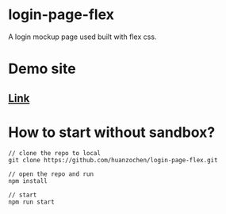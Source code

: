 # login-page-flex
A login mockup page used built with flex css.

# Demo site
## [Link](https://login-page-flex.herokuapp.com/ "login-page-flex")


# How to start without sandbox?
```
// clone the repo to local
git clone https://github.com/huanzochen/login-page-flex.git

// open the repo and run
npm install

// start
npm run start
```
